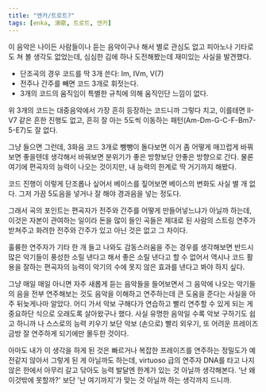```yaml
---
title: "엔카/트로트?"
tags: [enka, 演歌, 트로트, 엔카]
---
```


이 음악은 나이든 사람들이나 듣는 음악이구나 해서 별로 관심도 없고 피아노나 기타로도 쳐 볼 생각도 없었는데, 심심한 김에 하나 도전해봤는데 재미있는 사실을 발견했다.

- 단조곡의 경우 코드를 딱 3개 쓴다: Im, IVm, V(7)
- 전주나 간주를 빼면 코드 3개로 휘젓는다.
- 3개의 코드의 움직임이 특별한 규칙에 의해 움직인단 느낌이 없다.

위 3개의 코드는 대중음악에서 가장 흔히 등장하는 코드니까 그렇다 치고, 이를테면 II-V7 같은 흔한 진행도 없고, 흔히 잘 아는 5도씩 이동하는 패턴(Am-Dm-G-C-F-Bm7-5-E7)도 잘 없다. 

그냥 들으면 그런데, 3화음 코드 3개로 뺑뺑이 돌다보면 이거 좀 어떻게 매끄럽게 바꿔보면 좋을텐데 생각해서 바꿔보면 분위기가 좋은 방향보단 안좋은 방향으로 간다. 물론 여기에 편곡자의 능력이 나오는 것이지만, 내 능력의 한계로 딱 거기까지 해봤다.

코드 진행이 이렇게 단조롭나 싶어서 베이스를 짚어보면 베이스의 변화도 사실 별 개 없다. 그저 가끔 5도음을 넣거나 잘 해야 경과음을 넣는 정도다. 

그래서 곡의 포인트는 편곡자가 전주와 간주를 어떻게 만들어넣느냐가 아닐까 하는데, 이것은 자본이 관여하는 일이라 돈을 많이 들인 곡들은 제대로 된 사람의 스트링 연주가 받쳐주고 화려한 전주와 간주가 있고 아닌 것은 없고 그 차이다. 

훌륭한 연주자가 기타 한 개 들고 나와도 감동스러움을 주는 경우를 생각해보면 반드시 많은 악기들이 풍성한 소릴 낸다고 해서 좋은 소릴 낸다고 할 수 없어서 역시나 코드 활용을 잘하는 편곡자의 능력이 악기의 수에 못지 않은 효과를 낸다고 봐야 하지 싶다.

그냥 매일 매일 아니면 자주 새롭게 듣는 음악들을 들어보면서 그 음악에 나오는 악기들의 음을 전부 연주해보는 것도 음악을 이해하고 연주하는데 큰 도움을 준다는 사실을 아주 뒤늦게나마 알았다. 어디 가서 악보 구해다가 연습하고 빨리 연주할 수 있게 되는 게 중요하단 식으로 오래도록 살아왔구나 했다. 사실 유명한 음악일 수록 악보 구하기도 쉽고 하니까 나 스스로의 능력 키우기 보단 악보 (손으로) 빨리 외우기, 또 어려운 프레이즈 금방 잘 연주하게 되기에만 몰두한 것이다.

아마도 내가 이 생각을 하게 된 것은 빠르거나 복잡한 프레이즈를 연주하는 정밀도가 예전같지 않아서 그렇게 된 게 아닐까도 하는데, virtuoso 급의 연주자 DNA를 타고 나지 않은 한에서 아무리 갈고 닦아도 능력 발달엔 한계가 있는 것 아닐까 생각해본다. '난 왜 이것밖에 못할까?' 보단 '난 여기까지'가 맞는 것 아닐까 하는 생각까지 드니까.